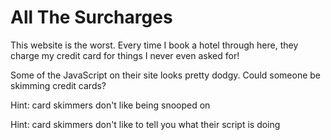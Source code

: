 # All The Surcharges

This website is the worst.  Every time I book a hotel through here, they charge my credit card for things I never even asked for!  

Some of the JavaScript on their site looks pretty dodgy.  Could someone be skimming credit cards?

Hint: card skimmers don't like being snooped on

Hint: card skimmers don't like to tell you what their script is doing